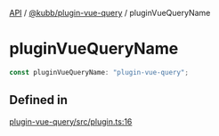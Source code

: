 [API](../../../packages.md) / [@kubb/plugin-vue-query](../index.md) / pluginVueQueryName

# pluginVueQueryName

```ts
const pluginVueQueryName: "plugin-vue-query";
```

## Defined in

[plugin-vue-query/src/plugin.ts:16](https://github.com/kubb-project/kubb/blob/ff80665146ae086e044807d0072fda660e72e1fd/packages/plugin-vue-query/src/plugin.ts#L16)
